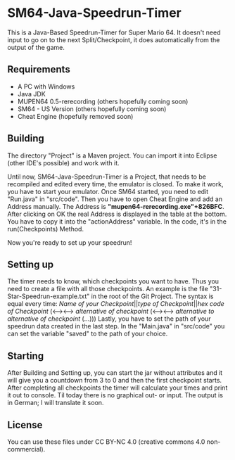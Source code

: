 # SM64-Java-Speedrun-Timer
This is a Java-Based Speedrun-Timer for Super Mario 64. It doesn't need input to go on to the next Split/Checkpoint, it does automatically from the output of the game.

## Requirements
* A PC with Windows
* Java JDK
* MUPEN64 0.5-rerecording (others hopefully coming soon)
* SM64 - US Version (others hopefully coming soon)
* Cheat Engine (hopefully removed soon)

## Building
The directory "Project" is a Maven project. You can import it into Eclipse (other IDE's possible) and work with it. 

Until now, SM64-Java-Speedrun-Timer is a Project, that needs to be recompiled and edited every time, the emulator is closed. 
To make it work, you have to start your emulator. Once SM64 started, you need to edit "Run.java" in "src/code". Then you have to open Cheat Engine and add an Address manually. The Address is **"mupen64-rerecording.exe"+826BFC**. After clicking on OK the real Address is displayed in the table at the bottom. You have to copy it into the "actionAddress" variable. In the code, it's in the run(Checkpoints) Method.

Now you're ready to set up your speedrun!

## Setting up
The timer needs to know, which checkpoints you want to have. Thus you need to create a file with all those checkpoints. An example is the file "31-Star-Speedrun-example.txt" in the root of the Git Project. 
The syntax is equal every time: 
*Name of your Checkpoint*||*type of Checkpoint*||*hex code of Checkpoint* (<--><--> *alternative of checkpoint* (<--><--> *alternative to alternative of checkpoint* (...)))
Lastly, you have to set the path of your speedrun data created in the last step. In the "Main.java" in "src/code" you can set the variable "saved" to the path of your choice.

## Starting
After Building and Setting up, you can start the jar without attributes and it will give you a countdown from 3 to 0 and then the first checkpoint starts. After completing all checkpoints the timer will calculate your times and print it out to console. Til today there is no graphical out- or input. The output is in German; I will translate it soon.

## License
You can use these files under CC BY-NC 4.0 (creative commons 4.0 non-commercial).
